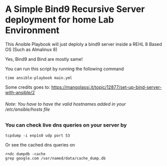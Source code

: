# A Simple Bind9 Recursive Server deployment for home Lab Environment

This Ansible Playbook will just deploly a bind9 server inside a REHL 8 Based OS (Such as Almalinux 8)

Yes, Bind9 and Bind are mostly same!

You can run this script by running the following command
```
time ansible-playbook main.yml
```
Some credits goes to: https://mangolassi.it/topic/12877/set-up-bind-server-with-ansible/2
###### Note: You have to have the valid hostnames added in your /etc/ansible/hosts file


### You can check live dns queries on your server by
```
tcpdump -i enp1s0 udp port 53
```

Or see the cached dns queries on
```
rndc dumpdb -cache
grep google.com /var/named/data/cache_dump.db
```